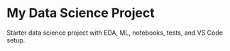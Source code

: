 # My Data Science Project

Starter data science project with EDA, ML, notebooks, tests, and VS Code setup.